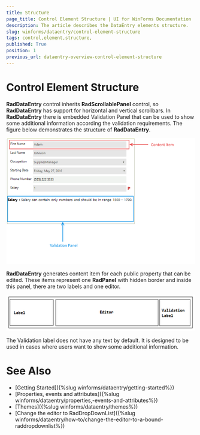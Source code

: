 ```yaml
---
title: Structure 
page_title: Control Element Structure | UI for WinForms Documentation
description: The article describes the DataEntry elements structure.
slug: winforms/dataentry/control-element-structure
tags: control,element,structure,
published: True
position: 1
previous_url: dataentry-overview-control-element-structure
---
```


# Control Element Structure 

__RadDataEntry__ control inherits __RadScrollablePanel__ control, so __RadDataEntry__ has support for horizontal and vertical scrollbars. In __RadDataEntry__ there is embedded Validation Panel that can be used to show some additional information according the validation requirements. The figure below demonstrates the structure of __RadDataEntry__.
 
![dataentry-overview-control-element-structure 001](images/dataentry-overview-control-element-structure001.png)

__RadDataEntry__ generates content item for each public property that can be edited. These items represent one __RadPanel__ with hidden border and inside this panel, there are two labels and one editor.
        
![dataentry-overview-control-element-structure 002](images/dataentry-overview-control-element-structure002.png)

The Validation label does not have any text by default. It is designed to be used in cases where users want to show some additional information.
        
# See Also

 * [Getting Started]({%slug  winforms/dataentry/getting-started%})
 * [Properties, events and attributes]({%slug  winforms/dataentry/properties,-events-and-attributes%})
 * [Themes]({%slug winforms/dataentry/themes%})
 * [Change the editor to RadDropDownList]({%slug  winforms/dataentry/how-to/change-the-editor-to-a-bound-raddropdownlist%})
